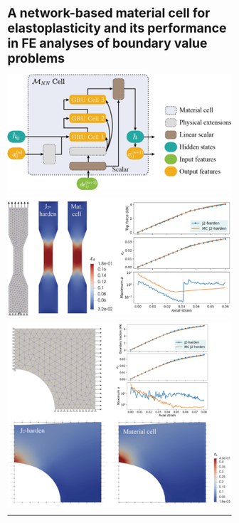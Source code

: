 # A network-based material cell for elastoplasticity and its performance in FE analyses of boundary value problems

![Alt text](figs/extentedGRUModel_4_j2harden.png)

![Alt text](figs/fig_dog-bone.png)

![Alt text](figs/fig_hole-plate.png)

----------------------------------------------------
